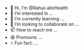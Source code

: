 - 👋 Hi, I’m @Rahul-alloHealth
- 👀 I’m interested in ...
- 🌱 I’m currently learning ...
- 💞️ I’m looking to collaborate on ...
- 📫 How to reach me ...
- 😄 Pronouns: ...
- ⚡ Fun fact: ...

<!---
Rahul-alloHealth/Rahul-alloHealth is a ✨ special ✨ repository because its `README.md` (this file) appears on your GitHub profile.
You can click the Preview link to take a look at your changes.
--->
